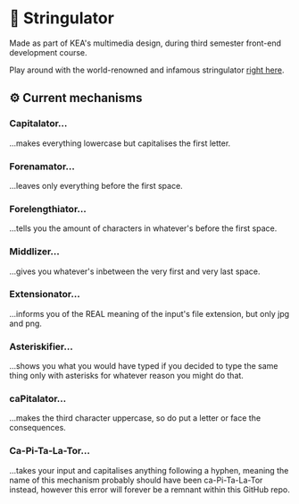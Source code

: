 # 🧵 Stringulator

Made as part of KEA's multimedia design, during third semester front-end development course.

Play around with the world-renowned and infamous stringulator [right here](https://malthesers.github.io/stringulator/).

## ⚙️ Current mechanisms

### Capitalator...
...makes everything lowercase but capitalises the first letter.

### Forenamator...
...leaves only everything before the first space.

### Forelengthiator...
...tells you the amount of characters in whatever's before the first space.

### Middlizer...
...gives you whatever's inbetween the very first and very last space.

### Extensionator...
...informs you of the REAL meaning of the input's file extension, but only jpg and png.

### Asteriskifier...
...shows you what you would have typed if you decided to type the same thing only with asterisks for whatever reason you might do that.

### caPitalator...
...makes the third character uppercase, so do put a letter or face the consequences.

### Ca-Pi-Ta-La-Tor...
...takes your input and capitalises anything following a hyphen, meaning the name of this mechanism probably should have been ca-Pi-Ta-La-Tor instead, however this error will forever be a remnant within this GitHub repo.
